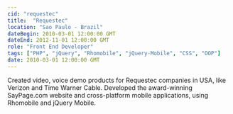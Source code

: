 ```yaml
---
cid: "requestec"
title:  "Requestec"
location: "Sao Paulo - Brazil"
dateBegin: 2010-03-01 12:00:00 GMT
dateEnd: 2012-11-01 12:00:00 GMT
role: "Front End Developer"
tags: ["PHP", "jQuery", "Rhomobile", "jQuery-Mobile", "CSS", "OOP"]
date: 2010-03-01 12:00:00 GMT
---
```

Created video, voice demo products for Requestec companies in USA, like Verizon and Time Warner Cable. Developed the award-winning SayPage.com website and cross-platform mobile applications, using Rhomobile and jQuery Mobile.